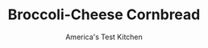 ---
layout: ../../layouts/MarkdownPostLayout.astro
title: Broccoli-Cheese Cornbread
author: America's Test Kitchen
pubDate: 2023-03-15
description: "Too much cottage cheese makes many versions of this deliciously hearty cornbread bland. What is the best way to give it a shot in the arm?"
image_url: https://res.cloudinary.com/hksqkdlah/image/upload/ar_1:1,c_fill,dpr_2.0,f_auto,fl_lossy.progressive.strip_profile,g_faces:auto,q_auto:low,w_344/SFS_Broccoli_Cheese_Cornbread_9731_zfxvke
tags: ["Side Dishes","Breads","Cookbook Collection"]
calories: 3306
protein: 13
carbohydrates: 29
fats: 17
fiber: 1
ingredients: ["6 tablespoons, unsalted butter","1 , onion, chopped fine","3 , garlic cloves, minced","1 cup (5 ounces), cornmeal","1 cup (5 ounces), all-purpose flour","2 tablespoons, sugar","1 tablespoon, baking powder","3/4 teaspoon, salt","8 ounces (1 cup), cottage cheese","3 large, eggs","1/4 cup, milk","1 tablespoon, hot sauce","12 ounces, frozen broccoli florets, thawed, pressed dry with paper towels, and chopped coarse","8 ounces, extra-sharp cheddar cheese, shredded (2 cups)"]
serves: 10
time: "1¼ hour, plus 1 hour cooling"
instructions: ["Adjust oven rack to middle position and heat oven to 375 degrees. Melt butter in 10-inch ovensafe nonstick skillet over medium-high heat. Add onion and cook until softened, about 5 minutes. Stir in garlic and cook until fragrant, about 30 seconds. Remove from heat; set aside.","Whisk cornmeal, flour, sugar, baking powder, and salt together in large bowl. Whisk cottage cheese, eggs, milk, and hot sauce together in separate bowl. Stir cottage cheese mixture into cornmeal mixture until combined. Stir broccoli, 1 1/2 cups cheddar, and onion mixture into batter until thoroughly combined (batter will be thick).","Pour batter into now-empty skillet and smooth top with rubber spatula. Sprinkle remaining 1/2 cup cheddar evenly over top. Bake until cornbread is golden brown and toothpick inserted in center comes out clean, 40 to 45 minutes. Let cornbread cool in skillet on wire rack for 1 hour. Loosen edges of cornbread from skillet with spatula and slide out onto cutting board. Cut into wedges and serve."]
nutrition: ["241 mg Potassium, K","373 mg Phosphorus, P","313 mg Calcium, Ca","2 mg Iron, Fe","28 mg Magnesium, Mg","410 mg Sodium, Na","1 mg Zinc, Zn","17 g Total lipid (fat)","1 mg Niacin","4 g Fatty acids, total monounsaturated","1 g Fatty acids, total polyunsaturated","33 mg Vitamin C, total ascorbic acid","101 mg Cholesterol","9 g Fatty acids, total saturated","1 g Fiber, total dietary","47 µg Folic acid","51 µg Folate, food","4 g Sugars, total","1 µg Vitamin K (phylloquinone)","91 g Water","29 g Carbohydrate, by difference","131 µg Folate, DFE","13 g Protein","205 µg Vitamin A, RAE","330 kcal Energy","2 g Sugars, added","3306 calories"]
notes: "Thaw the broccoli and press it as dry as possible before stirring it into the batter."
---